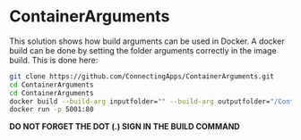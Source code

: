 # ContainerArguments

This solution shows how build arguments can be used in Docker. A docker build can be done by setting the folder arguments correctly in the image build. This is done here:

```bash
git clone https://github.com/ConnectingApps/ContainerArguments.git
cd ContainerArguments
cd ContainerArguments
docker build --build-arg inputfolder="" --build-arg outputfolder="/ContainerArguments/" -t ca .
docker run -p 5001:80
```
**DO NOT FORGET THE DOT (.) SIGN IN THE BUILD COMMAND**
